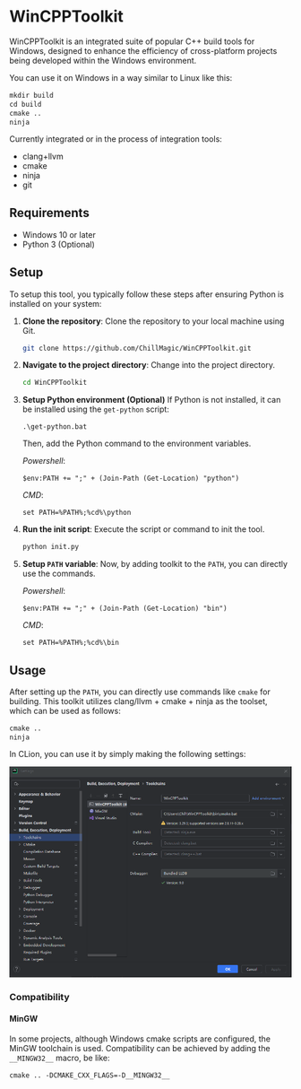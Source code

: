 # WinCPPToolkit

WinCPPToolkit is an integrated suite of popular C++ build tools for Windows, designed to enhance the efficiency of cross-platform projects being developed within the Windows environment.

You can use it on Windows in a way similar to Linux like this:
```
mkdir build
cd build
cmake ..
ninja
```

Currently integrated or in the process of integration tools:
- clang+llvm
- cmake
- ninja
- git

## Requirements
- Windows 10 or later
- Python 3 (Optional)

## Setup

To setup this tool, you typically follow these steps after ensuring Python is installed on your system:

1. **Clone the repository**:
   Clone the repository to your local machine using Git.
   ```bash
   git clone https://github.com/ChillMagic/WinCPPToolkit.git
   ```

2. **Navigate to the project directory**:
   Change into the project directory.
   ```bash
   cd WinCPPToolkit
   ```

3. **Setup Python environment (Optional)**
   If Python is not installed, it can be installed using the `get-python` script:
   ```
   .\get-python.bat
   ```
   Then, add the Python command to the environment variables.

   *Powershell*:
   ```
   $env:PATH += ";" + (Join-Path (Get-Location) "python")
   ```
   *CMD*:
   ```
   set PATH=%PATH%;%cd%\python
   ```

4. **Run the init script**:
   Execute the script or command to init the tool.
   ```bash
   python init.py
   ```

5. **Setup `PATH` variable**:
   Now, by adding toolkit to the `PATH`, you can directly use the commands.

   *Powershell*:
   ```
   $env:PATH += ";" + (Join-Path (Get-Location) "bin")
   ```
   *CMD*:
   ```
   set PATH=%PATH%;%cd%\bin
   ```

## Usage

After setting up the `PATH`, you can directly use commands like `cmake` for building. This toolkit utilizes clang/llvm + cmake + ninja as the toolset, which can be used as follows:

```
cmake ..
ninja
```

In CLion, you can use it by simply making the following settings:

![](CLion.png)

### Compatibility

#### MinGW
In some projects, although Windows cmake scripts are configured, the MinGW toolchain is used. Compatibility can be achieved by adding the `__MINGW32__` macro, be like:
```
cmake .. -DCMAKE_CXX_FLAGS=-D__MINGW32__
```

